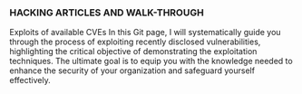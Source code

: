 ### HACKING ARTICLES AND WALK-THROUGH
Exploits of available CVEs
In this Git page, I will systematically guide you through the process of exploiting recently disclosed vulnerabilities, highlighting the critical objective of demonstrating the exploitation techniques. The ultimate goal is to equip you with the knowledge needed to enhance the security of your organization and safeguard yourself effectively.
